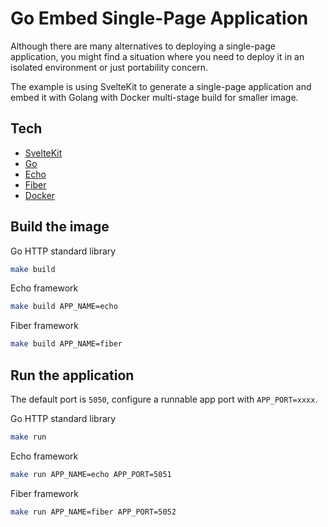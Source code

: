 # Go Embed Single-Page Application

Although there are many alternatives to deploying a single-page application, you might find a situation where you need to deploy it in an isolated environment or just portability concern.

The example is using SvelteKit to generate a single-page application and embed it with Golang with Docker multi-stage build for smaller image.

## Tech

- [SvelteKit](https://kit.svelte.dev/ "SvelteKit")
- [Go](https://go.dev/ "Golang")
- [Echo](https://echo.labstack.com/ "Echo Framework")
- [Fiber](https://gofiber.io/ "Fiber Framework")
- [Docker](https://www.docker.com/ "Docker")

## Build the image

Go HTTP standard library

```bash
make build
```

Echo framework

```bash
make build APP_NAME=echo
```

Fiber framework

```bash
make build APP_NAME=fiber
```

## Run the application

The default port is `5050`, configure a runnable app port with `APP_PORT=xxxx`.

Go HTTP standard library

```bash
make run
```

Echo framework

```bash
make run APP_NAME=echo APP_PORT=5051
```

Fiber framework

```bash
make run APP_NAME=fiber APP_PORT=5052
```
